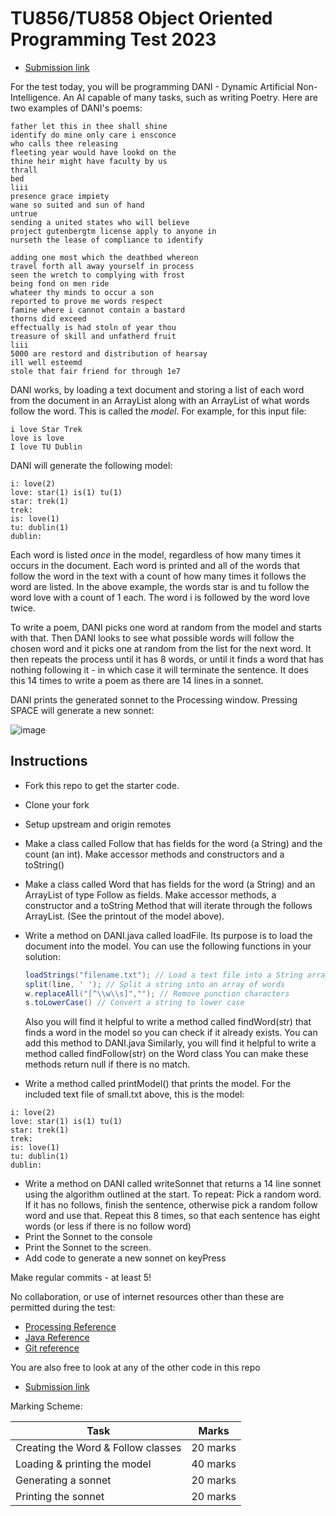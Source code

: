 # TU856/TU858 Object Oriented Programming Test 2023

- [Submission link](https://forms.office.com/Pages/ResponsePage.aspx?id=yxdjdkjpX06M7Nq8ji_V2ou3qmFXqEdGlmiD1Myl3gNURFpXUTdBS1k2QjZHNVhPTDhJTDJENFJIUi4u)

For the test today, you will be programming DANI - Dynamic Artificial Non-Intelligence. An AI capable of many tasks, such as writing Poetry. Here are two examples of DANI's poems:

```
father let this in thee shall shine
identify do mine only care i ensconce
who calls thee releasing
fleeting year would have lookd on the
thine heir might have faculty by us
thrall
bed
liii
presence grace impiety
wane so suited and sun of hand
untrue
sending a united states who will believe
project gutenbergtm license apply to anyone in
nurseth the lease of compliance to identify

adding one most which the deathbed whereon
travel forth all away yourself in process
seen the wretch to complying with frost
being fond on men ride
whateer thy minds to occur a son
reported to prove me words respect
famine where i cannot contain a bastard
thorns did exceed
effectually is had stoln of year thou
treasure of skill and unfatherd fruit
liii
5000 are restord and distribution of hearsay
ill well esteemd
stole that fair friend for through 1e7

```

DANI works, by loading a text document and storing a list of each word from the document in an ArrayList along with an ArrayList of what words follow the word. This is called the *model*. For example, for this input file:

```
i love Star Trek
love is love
I love TU Dublin 
```

DANI will generate the following model:

```
i: love(2) 
love: star(1) is(1) tu(1) 
star: trek(1)
trek:
is: love(1)
tu: dublin(1)
dublin:
```

Each word is listed *once* in the model, regardless of how many times it occurs in the document. Each word is printed and all of the words that follow the word in the text with a count of how many times it follows the word are listed. In the above example, the words star is and tu follow the word love with a count of 1 each. The word i is followed by the word love twice. 

To write a poem, DANI picks one word at random from the model and starts with that. Then DANI looks to see what possible words will follow the chosen word and it picks one at random from the list for the next word. It then repeats the process until it has 8 words, or until it finds a word that has nothing following it - in which case it will terminate the sentence. It does this 14 times to write a poem as there are 14 lines in a sonnet.

DANI prints the generated sonnet to the Processing window. Pressing SPACE will generate a new sonnet:

![image](images/poem1.png)

## Instructions

- Fork this repo to get the starter code. 
- Clone your fork
- Setup upstream and origin remotes
- Make a class called Follow that has fields for the word (a String) and the count (an int). Make accessor methods and constructors and a toString()
- Make a class called Word that has fields for the word (a String) and an ArrayList of type Follow as fields. Make accessor methods, a constructor and a toString Method that will iterate through the follows ArrayList. (See the printout of the model above).
- Write a method on DANI.java called loadFile. Its purpose is to load the document into the model. You can use the following functions in your solution:


	```Java
	loadStrings("filename.txt"); // Load a text file into a String array
	split(line, ' '); // Split a string into an array of words
	w.replaceAll("[^\\w\\s]",""); // Remove punction characters
	s.toLowerCase() // Convert a string to lower case 
	```
	
	Also you will find it helpful to write a method called findWord(str) that finds a word in the model so you can check if it already exists. You can add this method to DANI.java
	Similarly, you will find it helpful to write a method called findFollow(str) on the Word class
	You can make these methods return null if there is no match.

- Write a method called printModel() that prints the model. For the included text file of small.txt above, this is the model:

```
i: love(2) 
love: star(1) is(1) tu(1) 
star: trek(1)
trek:
is: love(1)
tu: dublin(1)
dublin:
```

- Write a method on DANI called writeSonnet that returns a 14 line sonnet using the algorithm outlined at the start. To repeat: Pick a random word. If it has no follows, finish the sentence, otherwise pick a random follow word and use that. Repeat this 8 times, so that each sentence has eight words (or less if there is no follow word)
- Print the Sonnet to the console 
- Print the Sonnet to the screen.
- Add code to generate a new sonnet on keyPress

Make regular commits - at least 5!

No collaboration, or use of internet resources other than these are permitted during the test:

- [Processing Reference](http://processing.org)
- [Java Reference](https://docs.oracle.com/en/java/)
- [Git reference](https://git-scm.com/docs)

You are also free to look at any of the other code in this repo

- [Submission link](https://forms.office.com/Pages/ResponsePage.aspx?id=yxdjdkjpX06M7Nq8ji_V2ou3qmFXqEdGlmiD1Myl3gNURFpXUTdBS1k2QjZHNVhPTDhJTDJENFJIUi4u)


Marking Scheme:

| Task | Marks |
|------|-------|
| Creating the Word & Follow classes | 20 marks |
| Loading & printing the model | 40 marks |
| Generating a sonnet | 20 marks |
| Printing the sonnet | 20 marks | 
